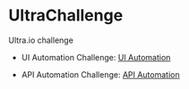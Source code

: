 # UltraChallenge
Ultra.io challenge

- UI Automation Challenge: [UI Automation](./UI%20Test/)

- API Automation Challenge: [API Automation](./API%20Test/)